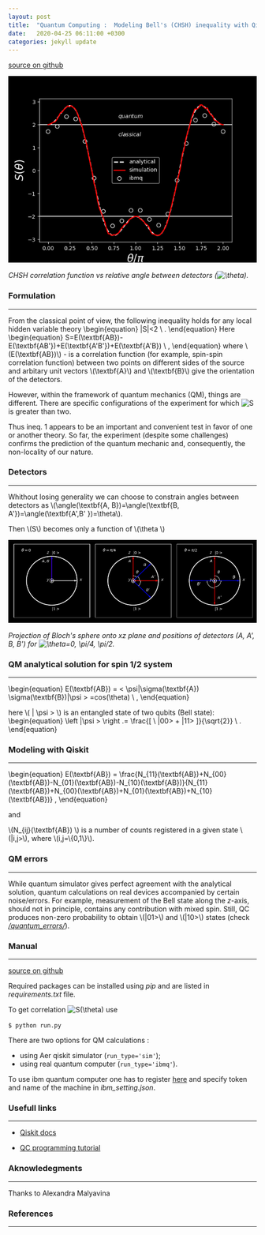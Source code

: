 ```yaml
---
layout: post
title:  "Quantum Computing :  Modeling Bell's (CHSH) inequality with Qiskit"
date:   2020-04-25 06:11:00 +0300
categories: jekyll update
---
```


<script type="text/javascript"
        src="https://cdnjs.cloudflare.com/ajax/libs/mathjax/2.7.0/MathJax.js?config=TeX-AMS_CHTML"></script>
<script type="text/x-mathjax-config">
        MathJax.Hub.Config({
          TeX: { equationNumbers: { autoNumber: "AMS" } }
        });
        </script>

[source on github](https://github.com/geonda/quantum-computing)

![CHSH correlation function (S) vs relative angle between detectors ($\theta$).](/images/correlation.png)

*CHSH correlation function vs relative angle between detectors (![\theta](https://render.githubusercontent.com/render/math?math=%5Ctheta)).*

### Formulation
---

From the classical point of view, the following inequality holds for any local hidden variable theory
\begin{equation}
 \|S\|<2 \ .
\end{equation}
Here
\begin{equation}
S=E(\textbf{AB})-E(\textbf{AB'})+E(\textbf{A'B'})+E(\textbf{A'B}) \ ,
\end{equation}
where \\(E(\textbf{AB})\\) - is a correlation function (for example, spin-spin correlation function) between two points on different sides of the source and  arbitary unit vectors \\(\textbf{A}\\) and \\(\textbf{B}\\) give the orientation of the detectors.

However, within the framework of quantum mechanics (QM), things are different. There are specific configurations of the experiment for which ![S](https://render.githubusercontent.com/render/math?math=S) is greater than two.  

Thus ineq. 1 appears to be an important and convenient test in favor of one or another theory.  So far, the experiment (despite some challenges) confirms the prediction of the quantum mechanic and, consequently, the non-locality of our nature.

### Detectors
---

Whithout losing generality we can choose to constrain angles between detectors as \\(\angle(\textbf{A, B})=\angle(\textbf{B, A'})=\angle(\textbf{A',B' })=\theta\\). 

Then \\(S\\) becomes only a function of \\(\theta \\)

 ![Positions of detectors (A, A', B, B'). Bloch's spheres were projected onto xz plane.](/images/bloch_sphere.png)

*Projection of Bloch's sphere onto xz plane and positions of detectors (A, A', B, B') for ![\theta=0, \pi/4, \pi/2](https://render.githubusercontent.com/render/math?math=%5Ctheta%3D0%2C%20%5Cpi%2F4%2C%20%5Cpi%2F2).*

### QM analytical solution for spin 1/2 system
---

\begin{equation}
E(\textbf{AB}) = < \psi|\sigma(\textbf{A}) \sigma(\textbf{B})|\psi > =cos(\theta) \ ,
\end{equation}


here \\( \| \psi >  \\) is an entangled state of two qubits (Bell state):
\begin{equation}
\left |\psi > \right .= \frac{\[ \ |00> + |11> \]}{\sqrt{2}} \ .
\end{equation}


### Modeling with Qiskit
----

\begin{equation}
E(\textbf{AB}) = \frac{N_{11}(\textbf{AB})+N_{00}(\textbf{AB})-N_{01}(\textbf{AB})-N_{10}(\textbf{AB})}{N_{11}(\textbf{AB})+N_{00}(\textbf{AB})+N_{01}(\textbf{AB})+N_{10}(\textbf{AB})} ,
\end{equation}

and

\\(N_{ij}(\textbf{AB}) \\) is a number of counts registered in a given state \\(\|i,j>\\), where \\(i,j=\\{0,1\\}\\).

### QM errors
---

While quantum simulator gives perfect agreement with the analytical solution, quantum calculations on real devices accompanied by certain noise/errors.  For example, measurement of the  Bell state  along the *z*-axis, should not in principle, contains any contribution with mixed spin. Still, QC produces non-zero probability to obtain  \\(\|01>\\) and \\(\|10>\\) states (check [*/quantum_errors/*](https://github.com/geonda/quantum-computing/tree/master/quantum_errors/)).

### Manual
---

[source on github](https://github.com/geonda/quantum-computing)

Required packages can be installed using *pip* and are listed in *requirements.txt* file.

To get correlation ![S(\theta)](https://render.githubusercontent.com/render/math?math=S(%5Ctheta)) use

`$ python run.py`

There are two options for QM calculations :
- using Aer qiskit simulator (`run_type='sim'`); 
- using real quantum computer (`run_type='ibmq'`).

To use ibm quantum computer one has to register [here](https://quantum-computing.ibm.com) and specify token and name of the machine in *ibm_setting.json*.

### Usefull links
---

- [Qiskit docs](https://qiskit.org/textbook/ch-ex/hello-qiskit.html#Bell-test-for-classical-variables)

- [QC programming tutorial](https://pythonprogramming.net/quantum-computer-programming-tutorial/)

### Aknowledegments 
---
Thanks to Alexandra Malyavina 

### References
---
